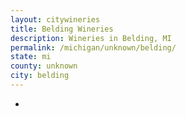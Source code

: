 ```yaml
---
layout: citywineries
title: Belding Wineries
description: Wineries in Belding, MI
permalink: /michigan/unknown/belding/
state: mi
county: unknown
city: belding
---
```

-
